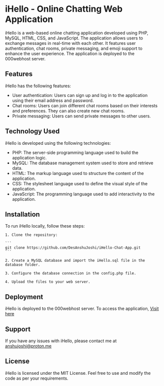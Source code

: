 
# iHello - Online Chatting Web Application

iHello is a web-based online chatting application developed using PHP, MySQL, HTML, CSS, and JavaScript. The application allows users to exchange messages in real-time with each other. It features user authentication, chat rooms, private messaging, and emoji support to enhance the user experience. The application is deployed to the 000webhost server.




## Features

iHello has the following features:

* User authentication: Users can sign up and log in to the application using their email address and password.
* Chat rooms: Users can join different chat rooms based on their interests and preferences. They can also create new chat rooms.
* Private messaging: Users can send private messages to other users.
## Technology Used

iHello is developed using the following technologies:

* PHP: The server-side programming language used to build the application logic.
* MySQL: The database management system used to store and retrieve data.
* HTML: The markup language used to structure the content of the application.
* CSS: The stylesheet language used to define the visual style of the application.
* JavaScript: The programming language used to add interactivity to the application.

## Installation

To run iHello locally, follow these steps:

    1. Clone the repository:
    
    ```
    git clone https://github.com/DesAnshuJoshi/iHello-Chat-App.git
    ```

    2. Create a MySQL database and import the iHello.sql file in the database folder.

    3. Configure the database connection in the config.php file.

    4. Upload the files to your web server.
## Deployment

iHello is deployed to the 000webhost server. To access the application, [Visit here](https://ihellochat.000webhostapp.com/)
## Support

If you have any issues with iHello, please contact me at anshujoshi@proton.me
## License

iHello is licensed under the MIT License. Feel free to use and modify the code as per your requirements.
